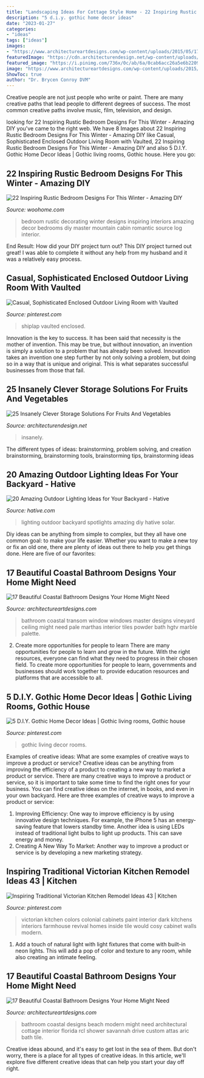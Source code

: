 ```yaml
---
title: "Landscaping Ideas For Cottage Style Home - 22 Inspiring Rustic Bedroom Designs For This Winter"
description: "5 d.i.y. gothic home decor ideas"
date: "2023-01-27"
categories:
- "ideas"
tags: ["ideas"]
images:
- "https://www.architectureartdesigns.com/wp-content/uploads/2015/05/17-Beautiful-Coastal-Bathroom-Designs-Your-Home-Might-Need-11-630x945.jpg"
featuredImage: "https://cdn.architecturendesign.net/wp-content/uploads/2016/03/AD-Insanely-Clever-Storage-Solutions-For-Furits-And-Vegetables-02.jpg"
featured_image: "https://i.pinimg.com/736x/0c/ab/6a/0cab6acc26a5e6b2209a4eb5a998c155.jpg"
image: "https://www.architectureartdesigns.com/wp-content/uploads/2015/05/17-Beautiful-Coastal-Bathroom-Designs-Your-Home-Might-Need-13-630x917.jpg"
ShowToc: true
author: "Dr. Brycen Conroy DVM"
---
```



Creative people are not just people who write or paint. There are many creative paths that lead people to different degrees of success. The most common creative paths involve music, film, television, and design.

	

		
looking for 22 Inspiring Rustic Bedroom Designs For This Winter - Amazing DIY you've came to the right web. We have 8 Images about 22 Inspiring Rustic Bedroom Designs For This Winter - Amazing DIY like Casual, Sophisticated Enclosed Outdoor Living Room with Vaulted, 22 Inspiring Rustic Bedroom Designs For This Winter - Amazing DIY and also 5 D.I.Y. Gothic Home Decor Ideas | Gothic living rooms, Gothic house. Here you go:
		
    
## 22 Inspiring Rustic Bedroom Designs For This Winter - Amazing DIY

<img loading=lazy src="http://www.woohome.com/wp-content/uploads/2014/11/Rustic-Bedroom-Decorating-Ideas-2.jpg" onerror="this.onerror=null;this.src='https://tse3.mm.bing.net/th?id=OIP.1qzUOpyw-E4UGvzUbB1WEAHaJ6&amp;pid=15.1';" alt="22 Inspiring Rustic Bedroom Designs For This Winter - Amazing DIY">

_Source: woohome.com_

>bedroom rustic decorating winter designs inspiring interiors amazing decor bedrooms diy master mountain cabin romantic source log interior. 

	

End Result: How did your DIY project turn out?
This DIY project turned out great! I was able to complete it without any help from my husband and it was a relatively easy process.

    
## Casual, Sophisticated Enclosed Outdoor Living Room With Vaulted

<img loading=lazy src="https://i.pinimg.com/736x/0c/45/ce/0c45cee244ee84f9b231a7ac22a5f45f.jpg" onerror="this.onerror=null;this.src='https://tse1.mm.bing.net/th?id=OIP.YlS-AL4FtCTASV2Er8wZZgHaLH&amp;pid=15.1';" alt="Casual, Sophisticated Enclosed Outdoor Living Room with Vaulted">

_Source: pinterest.com_

>shiplap vaulted enclosed. 

	

Innovation is the key to success. It has been said that necessity is the mother of invention. This may be true, but without innovation, an invention is simply a solution to a problem that has already been solved. Innovation takes an invention one step further by not only solving a problem, but doing so in a way that is unique and original. This is what separates successful businesses from those that fail.

    
## 25 Insanely Clever Storage Solutions For Fruits And Vegetables

<img loading=lazy src="https://cdn.architecturendesign.net/wp-content/uploads/2016/03/AD-Insanely-Clever-Storage-Solutions-For-Furits-And-Vegetables-02.jpg" onerror="this.onerror=null;this.src='https://tse3.mm.bing.net/th?id=OIP.U9AHCnBY2tzLvvN_XK5bMgHaJQ&amp;pid=15.1';" alt="25 Insanely Clever Storage Solutions For Fruits And Vegetables">

_Source: architecturendesign.net_

>insanely. 

	

The different types of ideas: brainstorming, problem solving, and creation
brainstorming, brainstorming tools, brainstorming tips, brainstorming ideas

    
## 20 Amazing Outdoor Lighting Ideas For Your Backyard - Hative

<img loading=lazy src="https://hative.com/wp-content/uploads/2017/06/outdoor-lighting/15-outdoor-lighting-diy-ideas-tutorials.jpg" onerror="this.onerror=null;this.src='https://tse1.mm.bing.net/th?id=OIP.ZrGT-a-LHrxS8LB6H3hSEQHaPq&amp;pid=15.1';" alt="20 Amazing Outdoor Lighting Ideas for Your Backyard - Hative">

_Source: hative.com_

>lighting outdoor backyard spotlights amazing diy hative solar. 

	

Diy ideas can be anything from simple to complex, but they all have one common goal: to make your life easier. Whether you want to make a new toy or fix an old one, there are plenty of ideas out there to help you get things done. Here are five of our favorites: 

    
## 17 Beautiful Coastal Bathroom Designs Your Home Might Need

<img loading=lazy src="https://www.architectureartdesigns.com/wp-content/uploads/2015/05/17-Beautiful-Coastal-Bathroom-Designs-Your-Home-Might-Need-13-630x917.jpg" onerror="this.onerror=null;this.src='https://tse1.mm.bing.net/th?id=OIP._nrrVw8MmrwVlNni5fonjAHaKx&amp;pid=15.1';" alt="17 Beautiful Coastal Bathroom Designs Your Home Might Need">

_Source: architectureartdesigns.com_

>bathroom coastal transom window windows master designs vineyard ceiling might need pale marthas interior tiles powder bath hgtv marble palette. 

	

2) Create more opportunities for people to learn
There are many opportunities for people to learn and grow in the future. With the right resources, everyone can find what they need to progress in their chosen field. To create more opportunities for people to learn, governments and businesses should work together to provide education resources and platforms that are accessible to all.

    
## 5 D.I.Y. Gothic Home Decor Ideas | Gothic Living Rooms, Gothic House

<img loading=lazy src="https://i.pinimg.com/736x/37/9c/6a/379c6a7fc2c9604ea4170c1799ccf600.jpg" onerror="this.onerror=null;this.src='https://tse4.mm.bing.net/th?id=OIP.W8iA0l4Qs_0HMggwPEf4pwHaLH&amp;pid=15.1';" alt="5 D.I.Y. Gothic Home Decor Ideas | Gothic living rooms, Gothic house">

_Source: pinterest.com_

>gothic living decor rooms. 

	

Examples of creative ideas: What are some examples of creative ways to improve a product or service?
Creative ideas can be anything from improving the efficiency of a product to creating a new way to market a product or service. There are many creative ways to improve a product or service, so it is important to take some time to find the right ones for your business. You can find creative ideas on the internet, in books, and even in your own backyard. Here are three examples of creative ways to improve a product or service: 
1. Improving Efficiency: One way to improve efficiency is by using innovative design techniques. For example, the iPhone 5 has an energy-saving feature that lowers standby time. Another idea is using LEDs instead of traditional light bulbs to light up products. This can save energy and money. 
2. Creating A New Way To Market: Another way to improve a product or service is by developing a new marketing strategy.

    
## Inspiring Traditional Victorian Kitchen Remodel Ideas 43 | Kitchen

<img loading=lazy src="https://i.pinimg.com/736x/0c/ab/6a/0cab6acc26a5e6b2209a4eb5a998c155.jpg" onerror="this.onerror=null;this.src='https://tse1.mm.bing.net/th?id=OIP.Fwj84C3WidZk4aR4S5RNbgHaLG&amp;pid=15.1';" alt="Inspiring Traditional Victorian Kitchen Remodel Ideas 43 | Kitchen">

_Source: pinterest.com_

>victorian kitchen colors colonial cabinets paint interior dark kitchens interiors farmhouse revival homes inside tile would cosy cabinet walls modern. 

	

1. Add a touch of natural light with light fixtures that come with built-in neon lights. This will add a pop of color and texture to any room, while also creating an intimate feeling.

    
## 17 Beautiful Coastal Bathroom Designs Your Home Might Need

<img loading=lazy src="https://www.architectureartdesigns.com/wp-content/uploads/2015/05/17-Beautiful-Coastal-Bathroom-Designs-Your-Home-Might-Need-11-630x945.jpg" onerror="this.onerror=null;this.src='https://tse1.mm.bing.net/th?id=OIP.N3AsHfLcB6wqfDcRjahOuAHaLH&amp;pid=15.1';" alt="17 Beautiful Coastal Bathroom Designs Your Home Might Need">

_Source: architectureartdesigns.com_

>bathroom coastal designs beach modern might need architectural cottage interior florida rcl shower savannah drive custom attas aric bath tile. 

	

Creative ideas abound, and it's easy to get lost in the sea of them. But don't worry, there is a place for all types of creative ideas. In this article, we'll explore five different creative ideas that can help you start your day off right.


